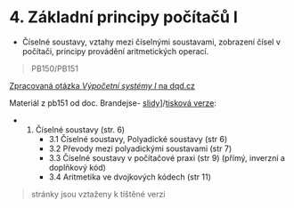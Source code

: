 # 4. Základní principy počítačů I

* Číselné soustavy, vztahy mezi číselnými soustavami, zobrazení čísel v počítači, principy provádění aritmetických operací.

> PB150/PB151

[Zpracovaná otázka _Výpočetní systémy I_ na dqd.cz](http://statnice.dqd.cz/home:prog:ap1)

Materiál z pb151 od doc. Brandejse- [slidy\]](http://www.fi.muni.cz/usr/brandejs/AP/brandejs_vypocetni_systemy_beamer.pdf)/[tisková verze](http://www.fi.muni.cz/usr/brandejs/AP/brandejs_vypocetni_systemy_print.pdf):

* 1. Číselné soustavy \(str. 6\)
     * 3.1 Číselné soustavy, Polyadické soustavy \(str 6\)
     * 3.2 Převody mezi polyadickými soustavami \(str 7\)
     * 3.3 Číselné soustavy v počítačové praxi \(str 9\) \(přímý, inverzní a doplňkový kód\)
     * 3.4 Aritmetika ve dvojkových kódech \(str 11\)

> stránky jsou vztaženy k tištěné verzi



